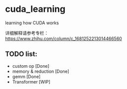 # cuda_learning
learning how CUDA works

详细解释请参考专栏： https://www.zhihu.com/column/c_1681252213014466560

## TODO list:
- custom op [Done]
- memory & reduction [Done]
- gemm [Done]
- Transformer [WIP]

